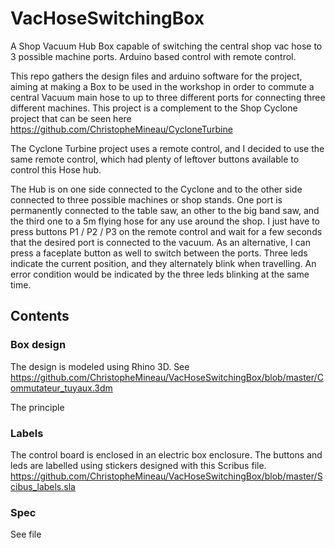 # VacHoseSwitchingBox
A Shop Vacuum Hub Box capable of switching the central shop vac hose to 3 possible machine ports. 
Arduino based control with remote control.

This repo gathers the design files and arduino software for the project, aiming at making a Box to be used in the workshop in order to commute a central Vacuum main hose to up to three different ports for connecting three different machines.
This project is a complement to the Shop Cyclone project that can be seen here https://github.com/ChristopheMineau/CycloneTurbine

The Cyclone Turbine project uses a remote control, and I decided to use the same remote control, which had plenty of leftover buttons available to control this Hose hub.

The Hub is on one side connected to the Cyclone and to the other side connected to three possible machines or shop stands. 
One port is permanently connected to the table saw, an other to the big band saw, and the third one to a 5m flying hose for any use around the shop.
I just have to press buttons P1 / P2 / P3 on the remote control and wait for a few seconds that the desired port is connected to the vacuum.
As an alternative, I can press a faceplate button as well to switch between the ports.
Three leds indicate the current position, and they alternately blink when travelling.
An error condition would be indicated by the three leds blinking at the same time.

## Contents

### Box design
The design is modeled using Rhino 3D.
See https://github.com/ChristopheMineau/VacHoseSwitchingBox/blob/master/Commutateur_tuyaux.3dm

The principle 

### Labels
The control board is enclosed in an electric box enclosure. The buttons and leds are labelled using stickers designed with this Scribus file.
https://github.com/ChristopheMineau/VacHoseSwitchingBox/blob/master/Scibus_labels.sla

### Spec
See file

